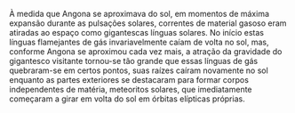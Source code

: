 ﻿À medida que Angona se aproximava do sol, em momentos de máxima expansão durante as pulsações solares, correntes de material gasoso eram atiradas ao espaço como gigantescas línguas solares. No início estas línguas flamejantes de gás invariavelmente caíam de volta no sol, mas, conforme Angona se aproximou cada vez mais, a atração da gravidade do gigantesco visitante tornou-se tão grande que essas línguas de gás quebraram-se em certos pontos, suas raízes caíram novamente no sol enquanto as partes exteriores se destacaram para formar corpos independentes de matéria, meteoritos solares, que imediatamente começaram a girar em volta do sol em órbitas elípticas próprias.